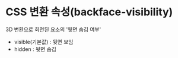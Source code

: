 # CSS 변환 속성(backface-visibility)
3D 변환으로 회전된 요소의 '뒷면 숨김 여부'

- visible(기본값) : 뒷면 보임
- hidden : 뒷면 숨김
